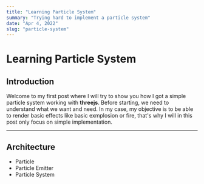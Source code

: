 ```yaml
---
title: "Learning Particle System"
summary: "Trying hard to implement a particle system"
date: "Apr 4, 2022"
slug: "particle-system"
---
```


# Learning Particle System

## Introduction

Welcome to my first post where I will try to show you how I got a simple particle system working with **threejs**.
Before starting, we need to understand what we want and need.
In my case, my objective is to be able to render basic effects like basic exmplosion or fire, that's why I will in this post only focus on simple implementation.

---

## Architecture

- Particle
- Particle Emitter
- Particle System

